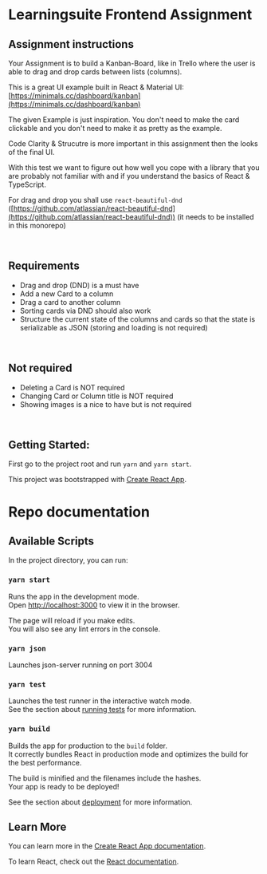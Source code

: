 # Learningsuite Frontend Assignment

## Assignment instructions

Your Assignment is to build a Kanban-Board, like in Trello where the user is able to drag and drop cards between lists (columns).

This is a great UI example built in React & Material UI: [https://minimals.cc/dashboard/kanban](https://minimals.cc/dashboard/kanban)

The given Example is just inspiration. You don't need to make the card clickable and you don't need to make it as pretty as the example.

Code Clarity & Strucutre is more important in this assignment then the looks of the final UI.

With this test we want to figure out how well you cope with a library that you are probably not familiar with and if you understand the basics of React & TypeScript.

For drag and drop you shall use `react-beautiful-dnd` ([https://github.com/atlassian/react-beautiful-dnd](https://github.com/atlassian/react-beautiful-dnd)) (it needs to be installed in this monorepo)

<br/>

## Requirements

- Drag and drop (DND) is a must have
- Add a new Card to a column
- Drag a card to another column
- Sorting cards via DND should also work
- Structure the current state of the columns and cards so that the state is serializable as JSON (storing and loading is not required)

<br/>

## Not required

- Deleting a Card is NOT required
- Changing Card or Column title is NOT required
- Showing images is a nice to have but is not required

<br/>

## Getting Started:

First go to the project root and run `yarn` and `yarn start`.

This project was bootstrapped with [Create React App](https://github.com/facebook/create-react-app).

# Repo documentation

## Available Scripts

In the project directory, you can run:

### `yarn start`

Runs the app in the development mode.\
Open [http://localhost:3000](http://localhost:3000) to view it in the browser.

The page will reload if you make edits.\
You will also see any lint errors in the console.

### `yarn json`

Launches json-server running on port 3004

### `yarn test`

Launches the test runner in the interactive watch mode.\
See the section about [running tests](https://facebook.github.io/create-react-app/docs/running-tests) for more information.

### `yarn build`

Builds the app for production to the `build` folder.\
It correctly bundles React in production mode and optimizes the build for the best performance.

The build is minified and the filenames include the hashes.\
Your app is ready to be deployed!

See the section about [deployment](https://facebook.github.io/create-react-app/docs/deployment) for more information.

## Learn More

You can learn more in the [Create React App documentation](https://facebook.github.io/create-react-app/docs/getting-started).

To learn React, check out the [React documentation](https://reactjs.org/).
